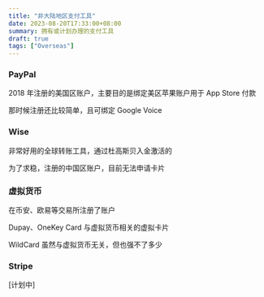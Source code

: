 ```yaml
---
title: "非大陆地区支付工具"
date: 2023-08-20T17:33:00+08:00
summary: 拥有或计划办理的支付工具
draft: true
tags: ["Overseas"]
---
```


### PayPal

2018 年注册的美国区账户，主要目的是绑定美区苹果账户用于 App Store 付款

那时候注册还比较简单，且可绑定 Google Voice

### Wise

非常好用的全球转账工具，通过杜高斯贝入金激活的

为了求稳，注册的中国区账户，目前无法申请卡片

### 虚拟货币

在币安、欧易等交易所注册了账户

Dupay、OneKey Card 与虚拟货币相关的虚拟卡片

WildCard 虽然与虚拟货币无关，但也强不了多少

### Stripe

[计划中]
